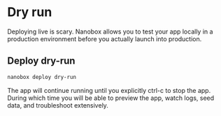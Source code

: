 # Dry run

Deploying live is scary. Nanobox allows you to test your app locally in a production environment before you actually launch into production.

## Deploy dry-run

```bash
nanobox deploy dry-run
```

The app will continue running until you explicitly ctrl-c to stop the app. During which time you will be able to preview the app, watch logs, seed data, and troubleshoot extensively.
